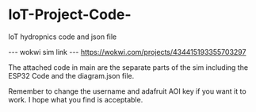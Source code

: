 # IoT-Project-Code-
IoT hydropnics code and json file

--- wokwi sim link ---
https://wokwi.com/projects/434415193355703297


The attached code in main are the separate parts of the sim including the ESP32 Code and the diagram.json file.

Remember to change the username and adafruit AOI key if you want it to work.
I hope what you find is acceptable.
